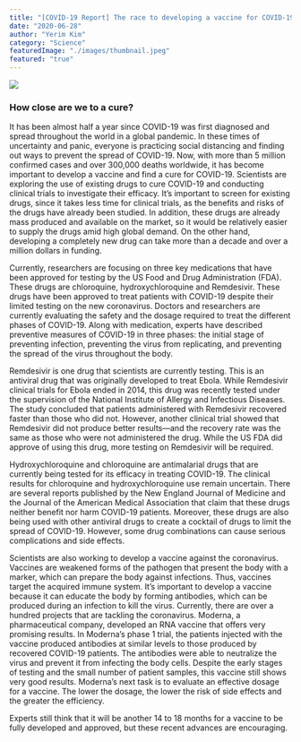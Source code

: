 ```yaml
---
title: "[COVID-19 Report] The race to developing a vaccine for COVID-19"
date: "2020-06-28"
author: "Yerim Kim"
category: "Science"
featuredImage: "./images/thumbnail.jpeg"
featured: "true"
---
```


![](/images/thumbnail.jpeg)

### How close are we to a cure?

It has been almost half a year since COVID-19 was first diagnosed and spread throughout the world in a global pandemic. In these times of uncertainty and panic, everyone is practicing social distancing and finding out ways to prevent the spread of COVID-19. Now, with more than 5 million confirmed cases and over 300,000 deaths worldwide, it has become important to develop a vaccine and find a cure for COVID-19. Scientists are exploring the use of existing drugs to cure COVID-19 and conducting clinical trials to investigate their efficacy. It’s important to screen for existing drugs, since it takes less time for clinical trials, as the benefits and risks of the drugs have already been studied. In addition, these drugs are already mass produced and available on the market, so it would be relatively easier to supply the drugs amid high global demand. On the other hand, developing a completely new drug can take more than a decade and over a million dollars in funding.

Currently, researchers are focusing on three key medications that have been approved for testing by the US Food and Drug Administration (FDA). These drugs are chloroquine, hydroxychloroquine and Remdesivir. These drugs have been approved to treat patients with COVID-19 despite their limited testing on the new coronavirus. Doctors and researchers are currently evaluating the safety and the dosage required to treat the different phases of COVID-19. Along with medication, experts have described preventive measures of COVID-19 in three phases: the initial stage of preventing infection, preventing the virus from replicating, and preventing the spread of the virus throughout the body.

Remdesivir is one drug that scientists are currently testing. This is an antiviral drug that was originally developed to treat Ebola. While Remdesivir clinical trials for Ebola ended in 2014, this drug was recently tested under the supervision of the National Institute of Allergy and Infectious Diseases. The study concluded that patients administered with Remdesivir recovered faster than those who did not. However, another clinical trial showed that Remdesivir did not produce better results—and the recovery rate was the same as those who were not administered the drug. While the US FDA did approve of using this drug, more testing on Remdesivir will be required.

Hydroxychloroquine and chloroquine are antimalarial drugs that are currently being tested for its efficacy in treating COVID-19. The clinical results for chloroquine and hydroxychloroquine use remain uncertain. There are several reports published by the New England Journal of Medicine and the Journal of the American Medical Association that claim that these drugs neither benefit nor harm COVID-19 patients. Moreover, these drugs are also being used with other antiviral drugs to create a cocktail of drugs to limit the spread of COVID-19. However, some drug combinations can cause serious complications and side effects.

Scientists are also working to develop a vaccine against the coronavirus. Vaccines are weakened forms of the pathogen that present the body with a marker, which can prepare the body against infections. Thus, vaccines target the acquired immune system. It’s important to develop a vaccine because it can educate the body by forming antibodies, which can be produced during an infection to kill the virus. Currently, there are over a hundred projects that are tackling the coronavirus. Moderna, a pharmaceutical company, developed an RNA vaccine that offers very promising results. In Moderna’s phase 1 trial, the patients injected with the vaccine produced antibodies at similar levels to those produced by recovered COVID-19 patients. The antibodies were able to neutralize the virus and prevent it from infecting the body cells. Despite the early stages of testing and the small number of patient samples, this vaccine still shows very good results. Moderna’s next task is to evaluate an effective dosage for a vaccine. The lower the dosage, the lower the risk of side effects and the greater the efficiency.

Experts still think that it will be another 14 to 18 months for a vaccine to be fully developed and approved, but these recent advances are encouraging.
